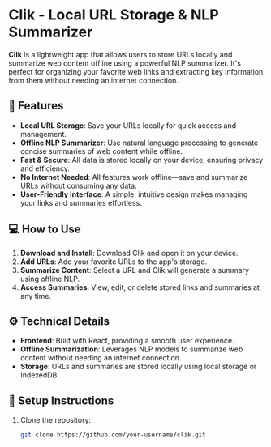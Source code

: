 # **Clik - Local URL Storage & NLP Summarizer**

**Clik** is a lightweight app that allows users to store URLs locally and summarize web content offline using a powerful NLP summarizer. It's perfect for organizing your favorite web links and extracting key information from them without needing an internet connection.

## 🚀 Features

- **Local URL Storage**: Save your URLs locally for quick access and management.
- **Offline NLP Summarizer**: Use natural language processing to generate concise summaries of web content while offline.
- **Fast & Secure**: All data is stored locally on your device, ensuring privacy and efficiency.
- **No Internet Needed**: All features work offline—save and summarize URLs without consuming any data.
- **User-Friendly Interface**: A simple, intuitive design makes managing your links and summaries effortless.

## 💻 How to Use

1. **Download and Install**: Download Clik and open it on your device.
2. **Add URLs**: Add your favorite URLs to the app's storage.
3. **Summarize Content**: Select a URL and Clik will generate a summary using offline NLP.
4. **Access Summaries**: View, edit, or delete stored links and summaries at any time.

## ⚙️ Technical Details

- **Frontend**: Built with React, providing a smooth user experience.
- **Offline Summarization**: Leverages NLP models to summarize web content without needing an internet connection.
- **Storage**: URLs and summaries are stored locally using local storage or IndexedDB.

## 🔧 Setup Instructions

1. Clone the repository:
   ```bash
   git clone https://github.com/your-username/clik.git
